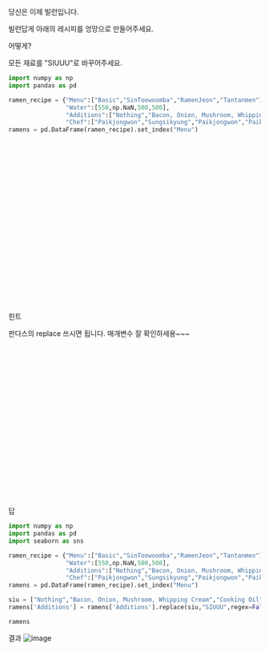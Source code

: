 당신은 이제 빌런입니다.


빌런답게 아래의 레시피를 엉망으로 만들어주세요.


어떻게?


모든 재료를 "SIUUU"로 바꾸어주세요.


```python
import numpy as np
import pandas as pd

ramen_recipe = {"Menu":["Basic","SinToowoomba","RamenJeon","Tantanmen"],
                "Water":[550,np.NaN,500,500],
                "Additions":["Nothing","Bacon, Onion, Mushroom, Whipping Cream","Cooking Oil","Peanut Butter"],
                "Chef":["Paikjongwon","Sungsikyung","Paikjongwon","Paikjongwon"]}
ramens = pd.DataFrame(ramen_recipe).set_index("Menu")
```





<br/><br/>
<br/><br/>
<br/><br/>
<br/><br/>
<br/><br/>
<br/><br/>
<br/><br/>
<br/><br/>
<br/><br/>
<br/><br/>
힌트


판다스의 replace 쓰시면 됩니다. 매개변수 잘 확인하세용~~~

<br/><br/>
<br/><br/>
<br/><br/>
<br/><br/>
<br/><br/>
<br/><br/>
<br/><br/>
<br/><br/>
<br/><br/>

답
```python
import numpy as np
import pandas as pd
import seaborn as sns

ramen_recipe = {"Menu":["Basic","SinToowoomba","RamenJeon","Tantanmen"],
                "Water":[550,np.NaN,500,500],
                "Additions":["Nothing","Bacon, Onion, Mushroom, Whipping Cream","Cooking Oil","Peanut Butter"],
                "Chef":["Paikjongwon","Sungsikyung","Paikjongwon","Paikjongwon"]}
ramens = pd.DataFrame(ramen_recipe).set_index("Menu")

siu = ["Nothing","Bacon, Onion, Mushroom, Whipping Cream","Cooking Oil","Peanut Butter"]
ramens['Additions'] = ramens['Additions'].replace(siu,"SIUUU",regex=False)

ramens
```
결과
![image](https://github.com/sejongsmarcle/2023_Autumn_DataAnalysisStudy/assets/128358741/7b23d14d-6b71-485f-9d0e-7ba656b079b9)



